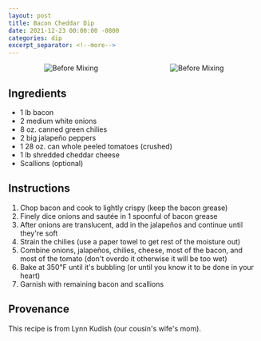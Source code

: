 ```yaml
---
layout: post
title: Bacon Cheddar Dip
date: 2021-12-23 00:00:00 -0800
categories: dip
excerpt_separator: <!--more-->
---
```

<div style="overflow: hidden; display: flex; justify-content:space-around;">
    <img alt="Before Mixing"
        src="{{ site.baseurl }}/img/bacon-cheddar-dip/unmixed.jpg"
        style="max-height: 300px;"
    />
    <img alt="Before Mixing"
        src="{{ site.baseurl }}/img/bacon-cheddar-dip/baking.jpg"
        style="max-height: 300px;"
    />
</div>
<!--more-->

## Ingredients

- 1 lb bacon
- 2 medium white onions
- 8 oz. canned green chilies
- 2 big jalapeño peppers
- 1 28 oz. can whole peeled tomatoes (crushed)
- 1 lb shredded cheddar cheese
- Scallions (optional)

## Instructions

1. Chop bacon and cook to lightly crispy (keep the bacon grease)
2. Finely dice onions and sautée in 1 spoonful of bacon grease
3. After onions are translucent, add in the jalapeños and continue until they're soft
3. Strain the chilies (use a paper towel to get rest of the moisture out)
4. Combine onions, jalapeños, chilies, cheese, most of the bacon, and most of the tomato (don't overdo it otherwise it will be too wet)
5. Bake at 350℉ until it's bubbling (or until you know it to be done in your heart)
6. Garnish with remaining bacon and scallions

## Provenance

This recipe is from Lynn Kudish (our cousin's wife's mom).
